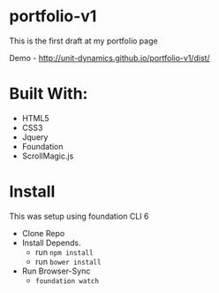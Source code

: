 # portfolio-v1
This is the first draft at my portfolio page

Demo - http://unit-dynamics.github.io/portfolio-v1/dist/

# Built With:
- HTML5
- CSS3
- Jquery
- Foundation
- ScrollMagic.js

# Install

This was setup using foundation CLI 6

- Clone Repo
- Install Depends.
  - run `npm install`
  - run `bower install`
- Run Browser-Sync
  - `foundation watch`

